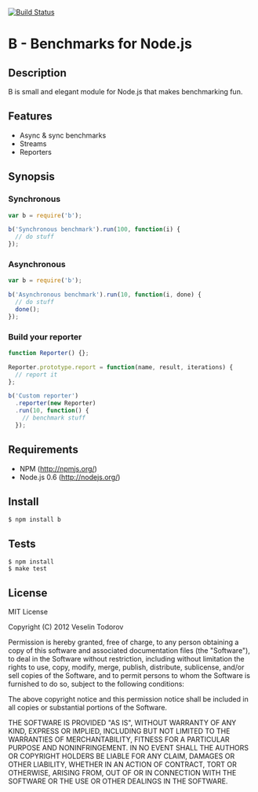 [![Build Status](https://secure.travis-ci.org/vesln/b.png)](http://travis-ci.org/vesln/b)

# B - Benchmarks for Node.js

## Description

B is small and elegant module for Node.js that makes benchmarking fun.
	
## Features

- Async & sync benchmarks
- Streams
- Reporters

## Synopsis

### Synchronous

```js
var b = require('b');

b('Synchronous benchmark').run(100, function(i) {
  // do stuff
});
```

### Asynchronous

```js
var b = require('b');

b('Asynchronous benchmark').run(10, function(i, done) {
  // do stuff
  done();
});
```

### Build your reporter

```js
function Reporter() {};

Reporter.prototype.report = function(name, result, iterations) {
  // report it
};

b('Custom reporter')
  .reporter(new Reporter)
  .run(10, function() {
    // benchmark stuff
  });
```

## Requirements

- NPM (http://npmjs.org/)
- Node.js 0.6 (http://nodejs.org/)

## Install

```
$ npm install b
```

## Tests

```
$ npm install
$ make test
```

## License

MIT License

Copyright (C) 2012 Veselin Todorov

Permission is hereby granted, free of charge, to any person obtaining a copy of
this software and associated documentation files (the "Software"), to deal in
the Software without restriction, including without limitation the rights to
use, copy, modify, merge, publish, distribute, sublicense, and/or sell copies
of the Software, and to permit persons to whom the Software is furnished to do
so, subject to the following conditions:

The above copyright notice and this permission notice shall be included in all
copies or substantial portions of the Software.

THE SOFTWARE IS PROVIDED "AS IS", WITHOUT WARRANTY OF ANY KIND, EXPRESS OR
IMPLIED, INCLUDING BUT NOT LIMITED TO THE WARRANTIES OF MERCHANTABILITY,
FITNESS FOR A PARTICULAR PURPOSE AND NONINFRINGEMENT. IN NO EVENT SHALL THE
AUTHORS OR COPYRIGHT HOLDERS BE LIABLE FOR ANY CLAIM, DAMAGES OR OTHER
LIABILITY, WHETHER IN AN ACTION OF CONTRACT, TORT OR OTHERWISE, ARISING FROM,
OUT OF OR IN CONNECTION WITH THE SOFTWARE OR THE USE OR OTHER DEALINGS IN THE
SOFTWARE.
